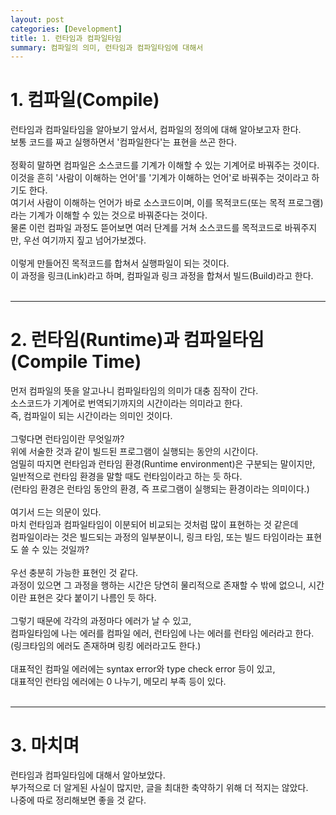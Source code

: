 ```yaml
---
layout: post
categories: [Development]
title: 1. 런타임과 컴파일타임
summary: 컴파일의 의미, 런타임과 컴파일타임에 대해서 
---
```


# 1. 컴파일(Compile)

런타임과 컴파일타임을 알아보기 앞서서, 컴파일의 정의에 대해 알아보고자 한다.<br>
보통 코드를 짜고 실행하면서 '컴파일한다'는 표현을 쓰곤 한다.<br>
<br>
정확히 말하면 컴파일은 소스코드를 기계가 이해할 수 있는 기계어로 바꿔주는 것이다.<br>
이것을 흔히 '사람이 이해하는 언어'를 '기계가 이해하는 언어'로 바꿔주는 것이라고 하기도 한다.<br>
여기서 사람이 이해하는 언어가 바로 소스코드이며, 이를 목적코드(또는 목적 프로그램)라는 기계가 이해할 수 있는 것으로 바꿔준다는 것이다.<br>
물론 이런 컴파일 과정도 뜯어보면 여러 단계를 거쳐 소스코드를 목적코드로 바꿔주지만, 우선 여기까지 짚고 넘어가보겠다.<br>
<br>
이렇게 만들어진 목적코드를 합쳐서 실행파일이 되는 것이다.<br>
이 과정을 링크(Link)라고 하며, 컴파일과 링크 과정을 합쳐서 빌드(Build)라고 한다.<br>
<br>

---

# 2.  런타임(Runtime)과 컴파일타임(Compile Time)

먼저 컴파일의 뜻을 알고나니 컴파일타임의 의미가 대충 짐작이 간다.<br>
소스코드가 기계어로 번역되기까지의 시간이라는 의미라고 한다.<br>
즉, 컴파일이 되는 시간이라는 의미인 것이다.<br>
<br>
그렇다면 런타임이란 무엇일까?<br>
위에 서술한 것과 같이 빌드된 프로그램이 실행되는 동안의 시간이다.<br>
엄밀히 따지면 런타임과 런타임 환경(Runtime environment)은 구분되는 말이지만,<br>
일반적으로 런타임 환경을 말할 때도 런타임이라고 하는 듯 하다.<br>
(런타임 환경은 런타임 동안의 환경, 즉 프로그램이 실행되는 환경이라는 의미이다.)<br>
<br>
여기서 드는 의문이 있다.<br>
마치 런타임과 컴파일타임이 이분되어 비교되는 것처럼 많이 표현하는 것 같은데<br>
컴파일이라는 것은 빌드되는 과정의 일부분이니, 링크 타임, 또는 빌드 타임이라는 표현도 쓸 수 있는 것일까?<br>
<br>
우선 충분히 가능한 표현인 것 같다.<br>
과정이 있으면 그 과정을 행하는 시간은 당연히 물리적으로 존재할 수 밖에 없으니, 시간이란 표현은 갖다 붙이기 나름인 듯 하다.<br>
<br>
그렇기 때문에 각각의 과정마다 에러가 날 수 있고,<br>
컴파일타임에 나는 에러를 컴파일 에러, 런타임에 나는 에러를 런타임 에러라고 한다.<br>
(링크타임의 에러도 존재하며 링킹 에러라고도 한다.)<br>
<br>
대표적인 컴파일 에러에는 syntax error와 type check error 등이 있고,<br>
대표적인 런타임 에러에는 0 나누기, 메모리 부족 등이 있다.<br>
<br>

---

# 3. 마치며

런타임과 컴파일타임에 대해서 알아보았다.<br>
부가적으로 더 알게된 사실이 많지만, 글을 최대한 축약하기 위해 더 적지는 않았다.<br>
나중에 따로 정리해보면 좋을 것 같다.<br>
<br>